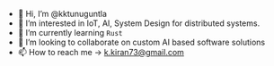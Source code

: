 - 👋 Hi, I’m @kktunuguntla
- 👀 I’m interested in IoT, AI, System Design for distributed systems.
- 🌱 I’m currently learning `Rust`
- 💞️ I’m looking to collaborate on custom AI based software solutions
- 📫 How to reach me &#8594; k.kiran73@gmail.com

<!---
kktunuguntla/kktunuguntla is a ✨ special ✨ repository because its `README.md` (this file) appears on your GitHub profile.
You can click the Preview link to take a look at your changes.
--->
